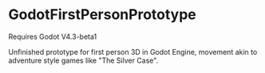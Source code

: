 # GodotFirstPersonPrototype
Requires Godot V4.3-beta1

Unfinished prototype for first person 3D in Godot Engine, movement akin to adventure style games like "The Silver Case". 
